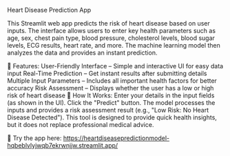 Heart Disease Prediction App

This Streamlit web app predicts the risk of heart disease based on user inputs. The interface allows users to enter key health parameters such as age, sex, chest pain type, blood pressure, cholesterol levels, blood sugar levels, ECG results, heart rate, and more. The machine learning model then analyzes the data and provides an instant prediction.

🔹 Features:
User-Friendly Interface – Simple and interactive UI for easy data input
Real-Time Prediction – Get instant results after submitting details
Multiple Input Parameters – Includes all important health factors for better accuracy
Risk Assessment – Displays whether the user has a low or high risk of heart disease
🔹 How It Works:
Enter your details in the input fields (as shown in the UI).
Click the "Predict" button.
The model processes the inputs and provides a risk assessment result (e.g., "Low Risk: No Heart Disease Detected").
This tool is designed to provide quick health insights, but it does not replace professional medical advice.

🔗 Try the app here: https://heartdiseasepredictionmodel-hqbeblvlyjwqb7ekrwnjjw.streamlit.app/
